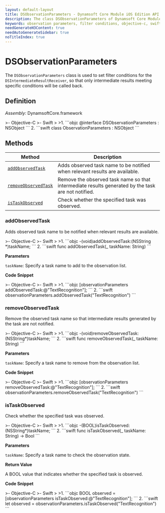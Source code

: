 ```yaml
---
layout: default-layout
title: DSObservationParameters - Dynamsoft Core Module iOS Edition API Reference
description: The class DSObservationParameters of Dynamsoft Core Module represents filter conditions for the DSIntermediateResultReceiver, which allows the user to specify which intermediate results to be notified.
keywords: observation parameters, filter conditions, objective-c, swift
needGenerateH3Content: true
needAutoGenerateSidebar: true
noTitleIndex: true
---
```


# DSObservationParameters

The `DSObservationParameters` class is used to set filter conditions for the `DSIntermediateResultReceiver`, so that only intermediate results meeting specific conditions will be called back.

## Definition

*Assembly:* DynamsoftCore.framework

<div class="sample-code-prefix"></div>
>- Objective-C
>- Swift
>
>1. 
```objc
@interface DSObservationParameters : NSObject
```
2. 
```swift
class ObservationParameters : NSObject
```

## Methods

| Method | Description |
|------- |-------------|
| [`addObservedTask`](#addobservedtask) | Adds observed task name to be notified when relevant results are available. |
| [`removeObservedTask`](#removeobservedtask) | Remove the observed task name so that intermediate results generated by the task are not notified. |
| [`isTaskObserved`](#istaskobserved) | Check whether the specified task was observed. |

### addObservedTask

Adds observed task name to be notified when relevant results are available.

<div class="sample-code-prefix"></div>
>- Objective-C
>- Swift
>
>1. 
```objc
-(void)addObservedTask:(NSString *)taskName;
```
2. 
```swift
func addObservedTask(_ taskName: String)
```

**Parameters**

`taskName`: Specify a task name to add to the observation list.

**Code Snippet**

<div class="sample-code-prefix"></div>
>- Objective-C
>- Swift
>
>1. 
```objc
[observationParameters addObservedTask:@"TextRecognition"];
```
2. 
```swift
observationParameters.addObservedTask("TextRecognition")
```

### removeObservedTask

Remove the observed task name so that intermediate results generated by the task are not notified.

<div class="sample-code-prefix"></div>
>- Objective-C
>- Swift
>
>1. 
```objc
-(void)removeObservedTask:(NSString*)taskName;
```
2. 
```swift
func removeObservedTask(_ taskName: String)
```

**Parameters**

`taskName`: Specify a task name to remove from the observation list.

**Code Snippet**

<div class="sample-code-prefix"></div>
>- Objective-C
>- Swift
>
>1. 
```objc
[observationParameters removeObservedTask:@"TextRecognition"];
```
2. 
```swift
observationParameters.removeObservedTask("TextRecognition")
```

### isTaskObserved

Check whether the specified task was observed.

<div class="sample-code-prefix"></div>
>- Objective-C
>- Swift
>
>1. 
```objc
-(BOOL)isTaskObserved:(NSString*)taskName;
```
2. 
```swift
func isTaskObserved(_ taskName: String) -> Bool
```

**Parameters**

`taskName`: Specify a task name to check the observation state.

**Return Value**

A BOOL value that indicates whether the specified task is observed.

**Code Snippet**

<div class="sample-code-prefix"></div>
>- Objective-C
>- Swift
>
>1. 
```objc
BOOL observed = [observationParameters isTaskObserved:@"TextRecognition"];
```
2. 
```swift
let observed = observationParameters.isTaskObserved("TextRecognition")
```